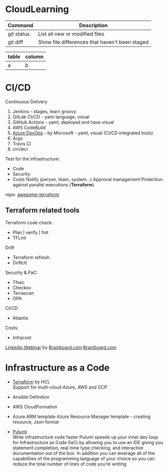 # CloudLearning

| Command | Description |
| --- | --- |
| git status | List all new or modified files |
| git diff | Show file differences that haven't been staged |

|table|column|
|-|-|
| a|b|

# CI/CD

Continuous Delivery
1. Jenkins - stages, learn groovy
1. GitLab CI/CD - yaml language, visual
1. GitHub Actions - yaml, deployed and have visual
1. AWS CodeBuild
1. [Azure DevOps](https://azure.microsoft.com/en-us/products/devops) - by Microsoft - yaml, visual (CI/CD integrated tools)
1. Argo
1. Travis CI
1. circleci

Test for the infrastructure:
* Code
* Security
* Costs
Notify (person, team, system...)
Approval management
Protection against parallel executions (**Terraform**)

repo: [awesome-terraform](https://github.com/shuaibiyy/awesome-terraform)
## Terraform related tools
Terraform code check:
* Plan | verify | fmt
* TFLint

Drift
* Terraform refresh
* Driftctl

Security & PaC:
* Tfsec
* Checkov
* Terrascan
* OPA

CI/CD
* Atlantis

Costs:
* Infracost

[Linkedin Webinar](https://www.linkedin.com/video/event/urn:li:ugcPost:7019575359612284928/) by [Brainboard.com](https://www.brainboard.co/)
[Brainboard.com](https://www.brainboard.co/)
# Infrastructure as a Code
* [Terraform](https://www.terraform.io/) by HCL <br>
Support for multi-cloud Azure, AWS and GCP

* Ansible
  Definition

* AWS CloudFormation
* Azure ARM template
  Azure Resource Manager template - creating resource, Json format
* [Pulumi](https://www.pulumi.com/) <br>
Write infrastructure code faster
Pulumi speeds up your inner dev loop for Infrastructure as Code (IaC) by allowing you to use an IDE giving you statement completion, real-time type checking, and interactive documentation out of the box. In addition you can leverage all of the capabilities of the programming language of your choice so you can reduce the total number of lines of code you’re writing.
